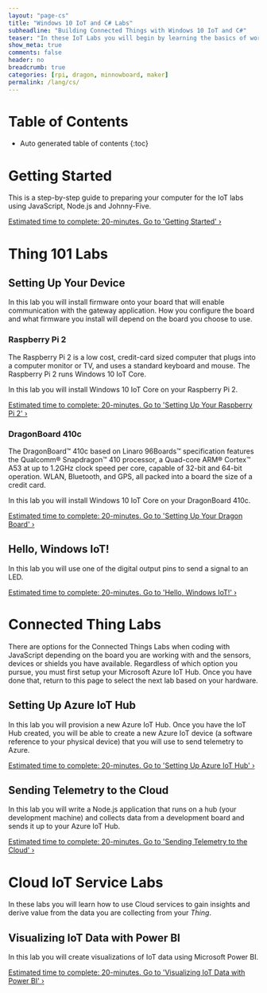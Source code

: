 ```yaml
---
layout: "page-cs"
title: "Windows 10 IoT and C# Labs"
subheadline: "Building Connected Things with Windows 10 IoT and C#"
teaser: "In these IoT Labs you will begin by learning the basics of working with Windows 10 IoT Core connected to sensors and devices. You will move on to connecting the device to the Cloud. You will learn how to leverage Microsoft Azure services to collect data and control devices and use advanced services like analytics and machine learningto discover insights using your Things."
show_meta: true
comments: false
header: no
breadcrumb: true
categories: [rpi, dragon, minnowboard, maker]
permalink: /lang/cs/
---
```


# Table of Contents
*  Auto generated table of contents
{:toc}

# Getting Started
This is a step-by-step guide to preparing your computer for the IoT labs using JavaScript, Node.js and Johnny-Five.

<a class="radius button small" href="{{ site.url }}/lang/cs/getting-started/">Estimated time to complete: 20-minutes. Go to  'Getting Started' ›</a>

# Thing 101 Labs

## Setting Up Your Device
In this lab you will install firmware onto your board that will enable communication with the gateway application. How you configure the board and what firmware you install will depend on the board you choose to use.

### Raspberry Pi 2
The Raspberry Pi 2 is a low cost, credit-card sized computer that plugs into a computer monitor or TV, and uses a standard keyboard and mouse. The Raspberry Pi 2 runs Windows 10 IoT Core.

In this lab you will install Windows 10 IoT Core on your Raspberry Pi 2.

<a class="radius button small" href="{{ site.url }}/lang/cs/setup-rpi2/">Estimated time to complete: 20-minutes. Go to  'Setting Up Your Raspberry Pi 2' ›</a>

### DragonBoard 410c
The DragonBoard™ 410c based on Linaro 96Boards™ specification features the Qualcomm® Snapdragon™ 410 processor, a Quad-core ARM® Cortex™ A53 at up to 1.2GHz clock speed per core, capable of 32-bit and 64-bit operation. WLAN, Bluetooth, and GPS, all packed into a board the size of a credit card.

In this lab you will install Windows 10 IoT Core on your DragonBoard 410c.

<a class="radius button small" href="{{ site.url }}/lang/cs/setup-dragon/">Estimated time to complete: 20-minutes. Go to  'Setting Up Your Dragon Board' ›</a>

## Hello, Windows IoT!
In this lab you will use one of the digital output pins to send a signal to an LED.

<a class="radius button small" href="{{ site.url }}/lang/cs/hello-windows-iot/">Estimated time to complete: 20-minutes. Go to  'Hello, Windows IoT!' ›</a>

# Connected Thing Labs
There are options for the Connected Things Labs when coding with JavaScript depending on the board you are working with and the sensors, devices or shields you have available. Regardless of which option you pursue, you must first setup your Microsoft Azure IoT Hub. Once you have done that, return to this page to select the next lab based on your hardware.

## Setting Up Azure IoT Hub
In this lab you will provision a new Azure IoT Hub. Once you have the IoT Hub created, you will be able to create a new Azure IoT device (a software reference to your physical device) that you will use to send telemetry to Azure.

<a class="radius button small" href="{{ site.url }}/lang/cs/setup-azure-iot-hub/">Estimated time to complete: 20-minutes. Go to  'Setting Up Azure IoT Hub' ›</a>

## Sending Telemetry to the Cloud
In this lab you will write a Node.js application that runs on a hub (your development machine) and collects data from a development board and sends it up to your Azure IoT Hub.

<a class="radius button small" href="{{ site.url }}/lang/cs/sending-telemetry/">Estimated time to complete: 20-minutes. Go to  'Sending Telemetry to the Cloud' ›</a>

# Cloud IoT Service Labs
In these labs you will learn how to use Cloud services to gain insights and derive value from the data you are collecting from your _Thing_.

## Visualizing IoT Data with Power BI
In this lab you will create visualizations of IoT data using Microsoft Power BI.

<a class="radius button small" href="{{ site.url }}/lang/cs/visualize-iot-with-powerbi/">Estimated time to complete: 20-minutes. Go to  'Visualizing IoT Data with Power BI' ›</a>